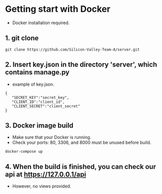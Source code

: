 # Getting start with Docker
* Docker installation required.

## 1. git clone
 ```
 git clone https://github.com/Silicon-Valley-Team-A/server.git
 ```

## 2. Insert key.json in the directory 'server', which contains manage.py
 * example of key.json.
 ```
{
    "SECRET_KEY":"secret_key",
    "CLIENT_ID":"client_id",
    "CLIENT_SECRET":"client_secret"
}
 ```

## 3. Docker image build
 * Make sure that your Docker is running.
 * Check your ports: 80, 3306, and 8000 must be unused before build.
 ```
 docker-compose up
 ```

## 4. When the build is finished, you can check our api at https://127.0.0.1/api
 * However, no views provided.